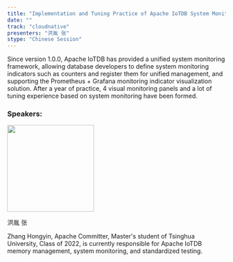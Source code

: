 ```yaml
---
title: "Implementation and Tuning Practice of Apache IoTDB System Monitoring Framework"
date: ""
track: "cloudnative"
presenters: "洪胤 张"
stype: "Chinese Session"
---
```


Since version 1.0.0, Apache IoTDB has provided a unified system monitoring framework, allowing database developers to define system monitoring indicators such as counters and register them for unified management, and supporting the Prometheus + Grafana monitoring indicator visualization solution. After a year of practice, 4 visual monitoring panels and a lot of tuning experience based on system monitoring have been formed.

### Speakers:


<img src="https://sessionize.com/image/4d3b-400o400o1-KCzTKrVsyHFxNEWdi4vEMv.jpg" width="200" /><br/>

洪胤 张

Zhang Hongyin, Apache Committer, Master's student of Tsinghua University, Class of 2022, is currently responsible for Apache IoTDB memory management, system monitoring, and standardized testing.
